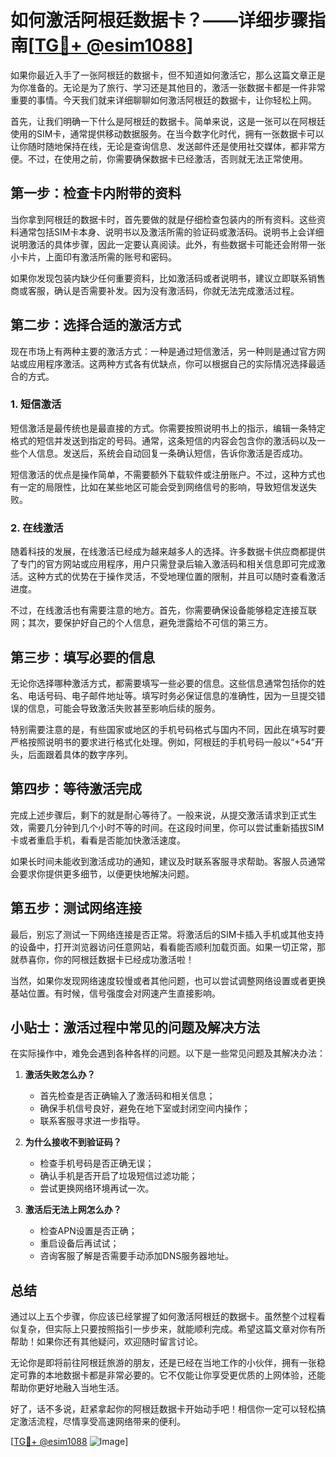 # 如何激活阿根廷数据卡？——详细步骤指南[[TG💪+ @esim1088](https://t.me/s/esim1088)]

如果你最近入手了一张阿根廷的数据卡，但不知道如何激活它，那么这篇文章正是为你准备的。无论是为了旅行、学习还是其他目的，激活一张数据卡都是一件非常重要的事情。今天我们就来详细聊聊如何激活阿根廷的数据卡，让你轻松上网。

首先，让我们明确一下什么是阿根廷的数据卡。简单来说，这是一张可以在阿根廷使用的SIM卡，通常提供移动数据服务。在当今数字化时代，拥有一张数据卡可以让你随时随地保持在线，无论是查询信息、发送邮件还是使用社交媒体，都非常方便。不过，在使用之前，你需要确保数据卡已经激活，否则就无法正常使用。

## 第一步：检查卡内附带的资料

当你拿到阿根廷的数据卡时，首先要做的就是仔细检查包装内的所有资料。这些资料通常包括SIM卡本身、说明书以及激活所需的验证码或激活码。说明书上会详细说明激活的具体步骤，因此一定要认真阅读。此外，有些数据卡可能还会附带一张小卡片，上面印有激活所需的账号和密码。

如果你发现包装内缺少任何重要资料，比如激活码或者说明书，建议立即联系销售商或客服，确认是否需要补发。因为没有激活码，你就无法完成激活过程。

## 第二步：选择合适的激活方式

现在市场上有两种主要的激活方式：一种是通过短信激活，另一种则是通过官方网站或应用程序激活。这两种方式各有优缺点，你可以根据自己的实际情况选择最适合的方式。

### 1. 短信激活

短信激活是最传统也是最直接的方式。你需要按照说明书上的指示，编辑一条特定格式的短信并发送到指定的号码。通常，这条短信的内容会包含你的激活码以及一些个人信息。发送后，系统会自动回复一条确认短信，告诉你激活是否成功。

短信激活的优点是操作简单，不需要额外下载软件或注册账户。不过，这种方式也有一定的局限性，比如在某些地区可能会受到网络信号的影响，导致短信发送失败。

### 2. 在线激活

随着科技的发展，在线激活已经成为越来越多人的选择。许多数据卡供应商都提供了专门的官方网站或应用程序，用户只需登录后输入激活码和相关信息即可完成激活。这种方式的优势在于操作灵活，不受地理位置的限制，并且可以随时查看激活进度。

不过，在线激活也有需要注意的地方。首先，你需要确保设备能够稳定连接互联网；其次，要保护好自己的个人信息，避免泄露给不可信的第三方。

## 第三步：填写必要的信息

无论你选择哪种激活方式，都需要填写一些必要的信息。这些信息通常包括你的姓名、电话号码、电子邮件地址等。填写时务必保证信息的准确性，因为一旦提交错误的信息，可能会导致激活失败甚至影响后续的服务。

特别需要注意的是，有些国家或地区的手机号码格式与国内不同，因此在填写时要严格按照说明书的要求进行格式化处理。例如，阿根廷的手机号码一般以“+54”开头，后面跟着具体的数字序列。

## 第四步：等待激活完成

完成上述步骤后，剩下的就是耐心等待了。一般来说，从提交激活请求到正式生效，需要几分钟到几个小时不等的时间。在这段时间里，你可以尝试重新插拔SIM卡或者重启手机，看看是否能加快激活速度。

如果长时间未能收到激活成功的通知，建议及时联系客服寻求帮助。客服人员通常会要求你提供更多细节，以便更快地解决问题。

## 第五步：测试网络连接

最后，别忘了测试一下网络连接是否正常。将激活后的SIM卡插入手机或其他支持的设备中，打开浏览器访问任意网站，看看能否顺利加载页面。如果一切正常，那就恭喜你，你的阿根廷数据卡已经成功激活啦！

当然，如果你发现网络速度较慢或者其他问题，也可以尝试调整网络设置或者更换基站位置。有时候，信号强度会对网速产生直接影响。

## 小贴士：激活过程中常见的问题及解决方法

在实际操作中，难免会遇到各种各样的问题。以下是一些常见问题及其解决办法：

1. **激活失败怎么办？**
   - 首先检查是否正确输入了激活码和相关信息；
   - 确保手机信号良好，避免在地下室或封闭空间内操作；
   - 联系客服寻求进一步指导。

2. **为什么接收不到验证码？**
   - 检查手机号码是否正确无误；
   - 确认手机是否开启了垃圾短信过滤功能；
   - 尝试更换网络环境再试一次。

3. **激活后无法上网怎么办？**
   - 检查APN设置是否正确；
   - 重启设备后再试试；
   - 咨询客服了解是否需要手动添加DNS服务器地址。

## 总结

通过以上五个步骤，你应该已经掌握了如何激活阿根廷的数据卡。虽然整个过程看似复杂，但实际上只要按照指引一步步来，就能顺利完成。希望这篇文章对你有所帮助！如果你还有其他疑问，欢迎随时留言讨论。

无论你是即将前往阿根廷旅游的朋友，还是已经在当地工作的小伙伴，拥有一张稳定可靠的本地数据卡都是非常必要的。它不仅能让你享受更优质的上网体验，还能帮助你更好地融入当地生活。

好了，话不多说，赶紧拿起你的阿根廷数据卡开始动手吧！相信你一定可以轻松搞定激活流程，尽情享受高速网络带来的便利。

[[TG💪+ @esim1088](https://t.me/s/esim1088) ![Image](https://i.postimg.cc/4NQfJmqS/Snipaste-2025-05-13-00-14-12.png)]